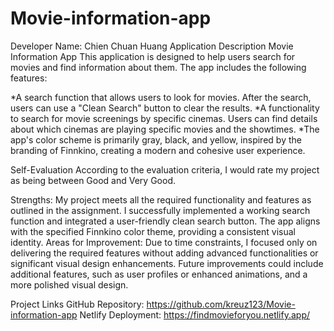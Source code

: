 # Movie-information-app

Developer Name: Chien Chuan Huang
Application Description
Movie Information App
This application is designed to help users search for movies and find information about them. The app includes the following features:

*A search function that allows users to look for movies. After the search, users can use a "Clean Search" button to clear the results.
*A functionality to search for movie screenings by specific cinemas. Users can find details about which cinemas are playing specific movies and the showtimes.
*The app's color scheme is primarily gray, black, and yellow, inspired by the branding of Finnkino, creating a modern and cohesive user experience.

Self-Evaluation
According to the evaluation criteria, I would rate my project as being between Good and Very Good.

Strengths:
My project meets all the required functionality and features as outlined in the assignment.
I successfully implemented a working search function and integrated a user-friendly clean search button.
The app aligns with the specified Finnkino color theme, providing a consistent visual identity.
Areas for Improvement:
Due to time constraints, I focused only on delivering the required features without adding advanced functionalities or significant visual design enhancements.
Future improvements could include additional features, such as user profiles or enhanced animations, and a more polished visual design.

Project Links
GitHub Repository: https://github.com/kreuz123/Movie-information-app
Netlify Deployment: https://findmovieforyou.netlify.app/
